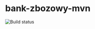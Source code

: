 # bank-zbozowy-mvn
![Build status](<https://travis-ci.com/Kirosana15/bank-zbozowy-mvn.svg?branch=main>)
